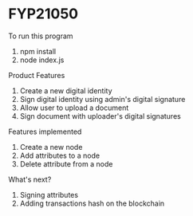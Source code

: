 # FYP21050

To run this program

1. npm install
2. node index.js

Product Features

1. Create a new digital identity
2. Sign digital identity using admin's digital signature
3. Allow user to upload a document
4. Sign document with uploader's digital signatures

Features implemented

1. Create a new node
2. Add attributes to a node
3. Delete attribute from a node

What's next?

1. Signing attributes
2. Adding transactions hash on the blockchain
